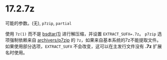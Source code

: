 # 17.2.7z

可能的参数。(无), `p7zip`, `partial`

使用 `7z(1)` 而不是 [bsdtar(1)](https://www.freebsd.org/cgi/man.cgi?query=bsdtar&sektion=1&format=html) 进行解压缩，并设置 `EXTRACT_SUFX=.7z`。
`p7zip` 选项强制依赖来自 [archivers/p7zip](https://cgit.freebsd.org/ports/tree/archivers/p7zip/pkg-descr) 的 `7z`，如果来自基本系统的7z不能提取文件。
如果使用部分选项，`EXTRACT_SUFX` 不会改变，这可以在主发行文件没有 **.7z** 扩展名时使用。
